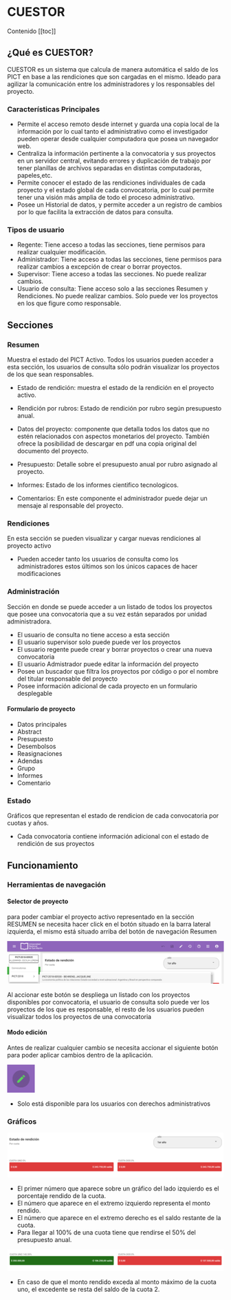 # CUESTOR

Contenido
[[toc]]

## **¿Qué es CUESTOR?**

CUESTOR es un sistema que calcula de manera automática el saldo de los PICT en base a las rendiciones que son cargadas en el mismo. Ideado para agilizar la comunicación entre los administradores y los responsables del proyecto.

### Características Principales

- Permite el acceso remoto desde internet y guarda una copia local de la información por lo cual tanto  el administrativo como el investigador pueden operar desde cualquier computadora que posea un navegador web.
- Centraliza la información pertinente a la convocatoria y sus proyectos en un servidor central, evitando errores y duplicación de trabajo por tener planillas de archivos separadas en distintas computadoras, papeles,etc.
- Permite conocer el estado de las rendiciones individuales de cada proyecto y el estado global de cada convocatoria, por lo cual permite tener una visión más amplia de todo el proceso administrativo.
- Posee un Historial de datos, y permite acceder a un registro de cambios por lo que facilita la extracción de datos para consulta.

### Tipos de usuario

- Regente: Tiene acceso a todas las secciones, tiene permisos para realizar cualquier modificación.
- Administrador: Tiene acceso a todas las secciones, tiene permisos para realizar cambios a excepción de crear o borrar proyectos.
- Supervisor: Tiene acceso a todas las secciones. No puede realizar cambios.
- Usuario de consulta: Tiene acceso solo a las secciones Resumen y Rendiciones. No puede realizar cambios. Solo puede ver los proyectos en los que figure como responsable.

## Secciones

### Resumen

Muestra el estado del PICT Activo. Todos los usuarios pueden acceder a esta sección, los usuarios de consulta sólo podrán visualizar los proyectos de los que sean responsables.

- Estado de rendición: muestra el estado de la rendición en el proyecto activo.

- Rendición por rubros: Estado de rendición por rubro según presupuesto anual.

- Datos del proyecto: componente que detalla todos los datos que no estén relacionados con aspectos monetarios del proyecto. También ofrece la posibilidad de descargar en pdf una copia original del documento del proyecto.

- Presupuesto: Detalle sobre el presupuesto anual por rubro asignado al proyecto.

- Informes: Estado de los informes cientifico tecnologicos.

- Comentarios: En este componente el administrador puede dejar un mensaje al responsable del proyecto.

### Rendiciones

En esta sección se pueden visualizar y cargar nuevas rendiciones al proyecto activo

- Pueden acceder tanto los usuarios de consulta como los administradores estos últimos son los únicos capaces de hacer modificaciones

### Administración

Sección en donde se puede acceder a un listado de todos los proyectos que posee una convocatoria que a su vez están separados por unidad administradora.

- El usuario de consulta no tiene acceso a esta sección
- El usuario supervisor solo puede puede ver los proyectos
- El usuario regente puede crear y borrar proyectos o crear una nueva convocatoria
- El usuario Admistrador puede editar la información del proyecto
- Posee un buscador que filtra los proyectos por código o por el nombre del titular responsable del proyecto
- Posee información adicional de cada proyecto en un formulario desplegable

#### Formulario de proyecto

- Datos principales
- Abstract
- Presupuesto
- Desembolsos
- Reasignaciones
- Adendas
- Grupo
- Informes
- Comentario

### Estado

Gráficos que representan el estado de rendicion de cada convocatoria por cuotas y años.

- Cada convocatoria contiene información adicional con el estado de rendición de sus proyectos

## Funcionamiento

### Herramientas de navegación

#### Selector de proyecto

para poder cambiar el proyecto activo representado en la sección RESUMEN se necesita hacer click en el botón situado en la barra lateral izquierda, el mismo está situado arriba del botón de navegación Resumen

 ![An image](./images/pictButton.png)

Al accionar este botón se despliega un listado con los proyectos disponibles por convocatoria, el usuario de consulta solo puede ver los proyectos de los que es responsable, el resto de los usuarios pueden visualizar todos los proyectos de una convocatoria

#### Modo edición

Antes de realizar cualquier cambio se necesita accionar el siguiente botón para poder aplicar cambios dentro de la aplicación.

![An image](./images/editionButton.png)

- Solo está disponible para los usuarios con derechos administrativos

### Gráficos

 ![An image](./images/graph1.png)

- El primer número que aparece sobre un gráfico del lado izquierdo es el porcentaje rendido de la cuota.
- El  número que aparece en el extremo izquierdo representa el monto  rendido.
- El número que aparece en el extremo derecho es el saldo restante de la cuota.
- Para llegar al 100% de una cuota tiene que rendirse el 50% del presupuesto anual.

 ![An image](./images/graph4.png)

- En caso de que el monto rendido exceda al monto máximo de la cuota uno, el excedente se resta del saldo de la cuota 2.
